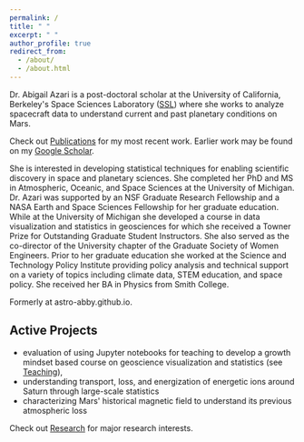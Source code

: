 ```yaml
---
permalink: /
title: " "
excerpt: " "
author_profile: true
redirect_from: 
  - /about/
  - /about.html
---
```


Dr. Abigail Azari is a post-doctoral scholar at the University of California, Berkeley's Space Sciences Laboratory ([SSL](https://www.ssl.berkeley.edu/)) where she works to analyze spacecraft data to understand current and past planetary conditions on Mars. 

Check out [Publications](https://abbyazari.github.io/publications/) for my most recent work. Earlier work may be found on my [Google Scholar](https://scholar.google.com/citations?user=UdcGQbYAAAAJ&hl=en&oi=ao).

She is interested in developing statistical techniques for enabling scientific discovery in space and planetary sciences. She completed her PhD and MS in Atmospheric, Oceanic, and Space Sciences at the University of Michigan. Dr. Azari was supported by an NSF Graduate Research Fellowship and a NASA Earth and Space Sciences Fellowship for her graduate education. While at the University of Michigan she developed a course in data visualization and statistics in geosciences for which she received a Towner Prize for Outstanding Graduate Student Instructors. She also served as the co-director of the University chapter of the Graduate Society of Women Engineers. Prior to her graduate education she worked at the Science and Technology Policy Institute providing policy analysis and technical support on a variety of topics including climate data, STEM education, and space policy. She received her BA in Physics from Smith College.

Formerly at astro-abby.github.io.

## Active Projects

- evaluation of using Jupyter notebooks for teaching to develop a growth mindset based course on geoscience visualization and statistics (see [Teaching](https://abbyazari.github.io/teaching/)),
- understanding transport, loss, and energization of energetic ions around Saturn through large-scale statistics
- characterizing Mars' historical magnetic field to understand its previous atmospheric loss

Check out [Research](https://abbyazari.github.io/research/) for major research interests.






